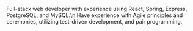Full-stack web developer with experience using React, Spring, Express, PostgreSQL, and MySQL.\n
Have experience with Agile principles and ceremonies, utilizing test-driven development, and pair programming.


<!---EthanChen-1/EthanChen-1 is a ✨ special ✨ repository because its `README.md` (this file) appears on your GitHub profile.
You can click the Preview link to take a look at your changes.
--->
